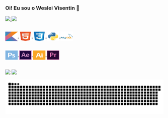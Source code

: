 ### Oi! Eu sou o Weslei Visentin 👋


<div>
  <a href="https://github.com/wesleivisentin">
  <img height="180em" src="https://github-readme-stats.vercel.app/api?username=wesleivisentin&show_icons=true&theme=dracula&include_all_commits=true&count_private=true"/>
  <img height="180em" src="https://github-readme-stats.vercel.app/api/top-langs/?username=wesleivisentin&layout=compact&langs_count=7&theme=dracula"/>
</div>
<div style="display: inline_block"><br>

  <img align="center" alt="wes-kotlin" height="30" width="40" 
src="https://github.com/devicons/devicon/blob/master/icons/kotlin/kotlin-original.svg">
  <img align="center" alt="wes-HTML" height="30" width="40" src="https://raw.githubusercontent.com/devicons/devicon/master/icons/html5/html5-original.svg">
  <img align="center" alt="wes-CSS" height="30" width="40" 
src="https://raw.githubusercontent.com/devicons/devicon/master/icons/css3/css3-original.svg">
  <img align="center" alt="wes-Python" height="30" width="40" src="https://raw.githubusercontent.com/devicons/devicon/master/icons/python/python-original.svg">
  <img align="center" alt="wes-mysql" height="30" width="40" src="https://github.com/devicons/devicon/blob/master/icons/mysql/mysql-original-wordmark.svg">
  ##

  <img align="center" alt="wes-photoshop" height="30" width="40" src="https://github.com/devicons/devicon/blob/master/icons/photoshop/photoshop-plain.svg">
   <img align="center" alt="wes-after" height="30" width="40" src="https://github.com/devicons/devicon/blob/master/icons/aftereffects/aftereffects-original.svg">
  <img align="center" alt="wes-illustrator" height="30" width="40" src="https://github.com/devicons/devicon/blob/master/icons/illustrator/illustrator-plain.svg">
  <img align="center" alt="wes-premier" height="30" width="40" src="https://github.com/devicons/devicon/blob/master/icons/premierepro/premierepro-original.svg">
 
  <div style="display: inline_block"><br>
  
  
  <div> 
  
  <a href="https://instagram.com/wesleivisentin" target="_blank"><img src="https://img.shields.io/badge/-Instagram-%23E4405F?style=for-the-badge&logo=instagram&logoColor=white" target="_blank"></a>
  <a href="https://www.linkedin.com/in/weslei-visentin-a2a593120" target="_blank"><img src="https://img.shields.io/badge/-LinkedIn-%230077B5?style=for-the-badge&logo=linkedin&logoColor=white" target="_blank"></a> 
 
 ![Snake animation](https://github.com/wesleivisentin/wesleivisentin/blob/output/github-contribution-grid-snake.svg)
 
</div>
